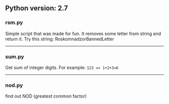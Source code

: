 ## Python version: 2.7

### rsm.py

Simple script that was made for fun. It removes some letter from string and return it. 
Try this string: RoskomnadzorBannedLetter

---
### sum.py
Get sum of integer digits. For example:
`123 => 1+2+3=6`

---
### nod.py
find out NOD (greatest common factor)
